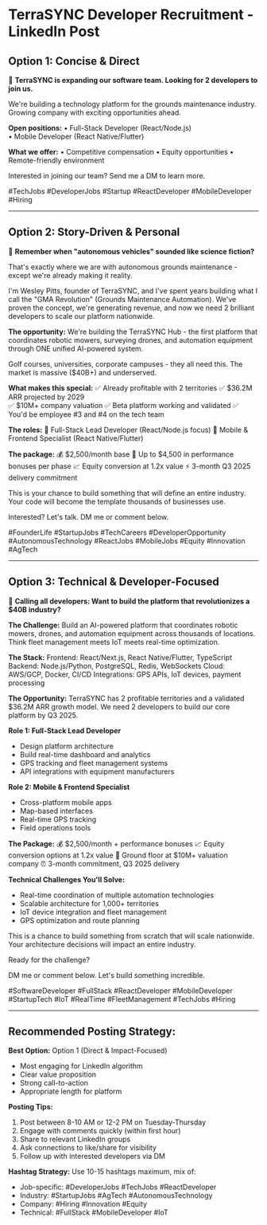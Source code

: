 # TerraSYNC Developer Recruitment - LinkedIn Post

## Option 1: Concise & Direct

🚀 **TerraSYNC is expanding our software team. Looking for 2 developers to join us.**

We're building a technology platform for the grounds maintenance industry. Growing company with exciting opportunities ahead.

**Open positions:**
• Full-Stack Developer (React/Node.js)  
• Mobile Developer (React Native/Flutter)

**What we offer:**
• Competitive compensation
• Equity opportunities
• Remote-friendly environment

Interested in joining our team? Send me a DM to learn more.

#TechJobs #DeveloperJobs #Startup #ReactDeveloper #MobileDeveloper #Hiring

---

## Option 2: Story-Driven & Personal

🤖 **Remember when "autonomous vehicles" sounded like science fiction?**

That's exactly where we are with autonomous grounds maintenance - except we're already making it reality.

I'm Wesley Pitts, founder of TerraSYNC, and I've spent years building what I call the "GMA Revolution" (Grounds Maintenance Automation). We've proven the concept, we're generating revenue, and now we need 2 brilliant developers to scale our platform nationwide.

**The opportunity:**
We're building the TerraSYNC Hub - the first platform that coordinates robotic mowers, surveying drones, and automation equipment through ONE unified AI-powered system.

Golf courses, universities, corporate campuses - they all need this. The market is massive ($40B+) and underserved.

**What makes this special:**
✅ Already profitable with 2 territories
✅ $36.2M ARR projected by 2029  
✅ $10M+ company valuation
✅ Beta platform working and validated
✅ You'd be employee #3 and #4 on the tech team

**The roles:**
🔧 Full-Stack Lead Developer (React/Node.js focus)
📱 Mobile & Frontend Specialist (React Native/Flutter)

**The package:**
💰 $2,500/month base
🎯 Up to $4,500 in performance bonuses per phase
📈 Equity conversion at 1.2x value
⚡ 3-month Q3 2025 delivery commitment

This is your chance to build something that will define an entire industry. Your code will become the template thousands of businesses use.

Interested? Let's talk. DM me or comment below.

#FounderLife #StartupJobs #TechCareers #DeveloperOpportunity #AutonomousTechnology #ReactJobs #MobileJobs #Equity #Innovation #AgTech

---

## Option 3: Technical & Developer-Focused

🎯 **Calling all developers: Want to build the platform that revolutionizes a $40B industry?**

**The Challenge:**
Build an AI-powered platform that coordinates robotic mowers, drones, and automation equipment across thousands of locations. Think fleet management meets IoT meets real-time optimization.

**The Stack:**
Frontend: React/Next.js, React Native/Flutter, TypeScript
Backend: Node.js/Python, PostgreSQL, Redis, WebSockets
Cloud: AWS/GCP, Docker, CI/CD
Integrations: GPS APIs, IoT devices, payment processing

**The Opportunity:**
TerraSYNC has 2 profitable territories and a validated $36.2M ARR growth model. We need 2 developers to build our core platform by Q3 2025.

**Role 1: Full-Stack Lead Developer**
- Design platform architecture
- Build real-time dashboard and analytics
- GPS tracking and fleet management systems
- API integrations with equipment manufacturers

**Role 2: Mobile & Frontend Specialist**  
- Cross-platform mobile apps
- Map-based interfaces
- Real-time GPS tracking
- Field operations tools

**The Package:**
💰 $2,500/month + performance bonuses
📈 Equity conversion options at 1.2x value
🚀 Ground floor at $10M+ valuation company
⏰ 3-month commitment, Q3 2025 delivery

**Technical Challenges You'll Solve:**
- Real-time coordination of multiple automation technologies
- Scalable architecture for 1,000+ territories
- IoT device integration and fleet management
- GPS optimization and route planning

This is a chance to build something from scratch that will scale nationwide. Your architecture decisions will impact an entire industry.

Ready for the challenge?

DM me or comment below. Let's build something incredible.

#SoftwareDeveloper #FullStack #ReactDeveloper #MobileDeveloper #StartupTech #IoT #RealTime #FleetManagement #TechJobs #Hiring

---

## Recommended Posting Strategy:

**Best Option:** Option 1 (Direct & Impact-Focused)
- Most engaging for LinkedIn algorithm
- Clear value proposition
- Strong call-to-action
- Appropriate length for platform

**Posting Tips:**
1. Post between 8-10 AM or 12-2 PM on Tuesday-Thursday
2. Engage with comments quickly (within first hour)
3. Share to relevant LinkedIn groups
4. Ask connections to like/share for visibility
5. Follow up with interested developers via DM

**Hashtag Strategy:**
Use 10-15 hashtags maximum, mix of:
- Job-specific: #DeveloperJobs #TechJobs #ReactDeveloper
- Industry: #StartupJobs #AgTech #AutonomousTechnology  
- Company: #Hiring #Innovation #Equity
- Technical: #FullStack #MobileDeveloper #IoT 